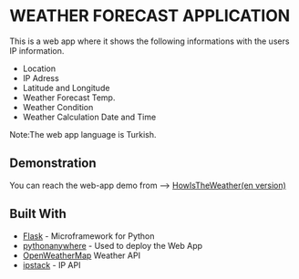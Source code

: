 # WEATHER FORECAST APPLICATION

This is a web app where it shows the following informations with the users IP information.

* Location 
* IP Adress
* Latitude and Longitude
* Weather Forecast Temp.
* Weather Condition
* Weather Calculation Date and Time

Note:The web app language is  Turkish.


## Demonstration

You can reach the web-app demo from --> [HowIsTheWeather(en version)](http://hakuar.pythonanywhere.com/)

## Built With

* [Flask](http://flask.pocoo.org/) - Microframework for Python
* [pythonanywhere](https://www.pythonanywhere.com/) - Used to deploy the Web App
* [OpenWeatherMap](https://openweathermap.org/) Weather API
* [ipstack](https://ipstack.com/) - IP API 
